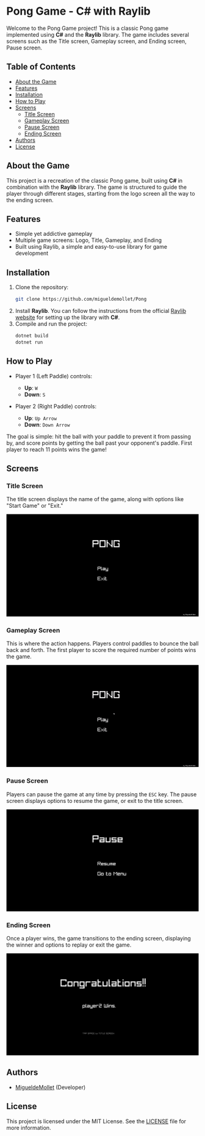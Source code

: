 # Pong Game - C# with Raylib

Welcome to the Pong Game project! This is a classic Pong game implemented using **C#** and the **Raylib** library. The game includes several screens such as the Title screen, Gameplay screen, and Ending screen, Pause screen.

## Table of Contents
- [About the Game](#about-the-game)
- [Features](#features)
- [Installation](#installation)
- [How to Play](#how-to-play)
- [Screens](#screens)
  - [Title Screen](#title-screen)
  - [Gameplay Screen](#gameplay-screen)
  - [Pause Screen](#pause-screen)
  - [Ending Screen](#ending-screen)
- [Authors](#authors)
- [License](#license)

## About the Game

This project is a recreation of the classic Pong game, built using **C#** in combination with the **Raylib** library. The game is structured to guide the player through different stages, starting from the logo screen all the way to the ending screen.

## Features
- Simple yet addictive gameplay
- Multiple game screens: Logo, Title, Gameplay, and Ending
- Built using Raylib, a simple and easy-to-use library for game development

## Installation

1. Clone the repository:
   ```bash
   git clone https://github.com/migueldemollet/Pong
   ```
2. Install **Raylib**. You can follow the instructions from the official [Raylib website](https://www.raylib.com/) for setting up the library with **C#**.
3. Compile and run the project:
   ```bash
   dotnet build
   dotnet run
   ```

## How to Play

- Player 1 (Left Paddle) controls:
  - **Up**: `W`
  - **Down**: `S`
  
- Player 2 (Right Paddle) controls:
  - **Up**: `Up Arrow`
  - **Down**: `Down Arrow`

The goal is simple: hit the ball with your paddle to prevent it from passing by, and score points by getting the ball past your opponent's paddle. First player to reach 11 points wins the game!

## Screens

### Title Screen
The title screen displays the name of the game, along with options like "Start Game" or "Exit."

![Title Screen](./resources/title.png)

### Gameplay Screen
This is where the action happens. Players control paddles to bounce the ball back and forth. The first player to score the required number of points wins the game.

![Gameplay Screen](./resources/gameplay.gif)

### Pause Screen
Players can pause the game at any time by pressing the `ESC` key. The pause screen displays options to resume the game, or exit to the title screen.

![Pause Screen](./resources/pause.png)

### Ending Screen
Once a player wins, the game transitions to the ending screen, displaying the winner and options to replay or exit the game.

![Ending Screen](./resources/ending.png)

## Authors

- [MigueldeMollet](https://github.com/migueldemollet) (Developer)

## License

This project is licensed under the MIT License. See the [LICENSE](LICENSE) file for more information.